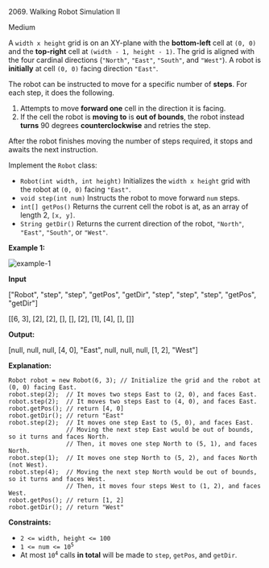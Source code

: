 2069\. Walking Robot Simulation II

Medium

A `width x height` grid is on an XY-plane with the **bottom-left** cell at `(0, 0)` and the **top-right** cell at `(width - 1, height - 1)`. The grid is aligned with the four cardinal directions (`"North"`, `"East"`, `"South"`, and `"West"`). A robot is **initially** at cell `(0, 0)` facing direction `"East"`.

The robot can be instructed to move for a specific number of **steps**. For each step, it does the following.

1.  Attempts to move **forward one** cell in the direction it is facing.
2.  If the cell the robot is **moving to** is **out of bounds**, the robot instead **turns** 90 degrees **counterclockwise** and retries the step.

After the robot finishes moving the number of steps required, it stops and awaits the next instruction.

Implement the `Robot` class:

*   `Robot(int width, int height)` Initializes the `width x height` grid with the robot at `(0, 0)` facing `"East"`.
*   `void step(int num)` Instructs the robot to move forward `num` steps.
*   `int[] getPos()` Returns the current cell the robot is at, as an array of length 2, `[x, y]`.
*   `String getDir()` Returns the current direction of the robot, `"North"`, `"East"`, `"South"`, or `"West"`.

**Example 1:**

![example-1](https://assets.leetcode.com/uploads/2021/10/09/example-1.png)

**Input**

["Robot", "step", "step", "getPos", "getDir", "step", "step", "step", "getPos", "getDir"]

[[6, 3], [2], [2], [], [], [2], [1], [4], [], []]

**Output:**

[null, null, null, [4, 0], "East", null, null, null, [1, 2], "West"]

**Explanation:**

    Robot robot = new Robot(6, 3); // Initialize the grid and the robot at (0, 0) facing East.
    robot.step(2);  // It moves two steps East to (2, 0), and faces East.
    robot.step(2);  // It moves two steps East to (4, 0), and faces East.
    robot.getPos(); // return [4, 0]
    robot.getDir(); // return "East"
    robot.step(2);  // It moves one step East to (5, 0), and faces East.
                    // Moving the next step East would be out of bounds, so it turns and faces North.
                    // Then, it moves one step North to (5, 1), and faces North.
    robot.step(1);  // It moves one step North to (5, 2), and faces North (not West).
    robot.step(4);  // Moving the next step North would be out of bounds, so it turns and faces West.
                    // Then, it moves four steps West to (1, 2), and faces West.
    robot.getPos(); // return [1, 2]
    robot.getDir(); // return "West" 

**Constraints:**

*   `2 <= width, height <= 100`
*   <code>1 <= num <= 10<sup>5</sup></code>
*   At most <code>10<sup>4</sup></code> calls **in total** will be made to `step`, `getPos`, and `getDir`.
